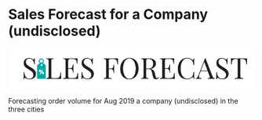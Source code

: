 # Sales Forecast for a Company (undisclosed)
<p align="center">
<img src="images/sales_logo.png">
</p>

Forecasting order volume for Aug 2019 a company (undisclosed) in the three cities
